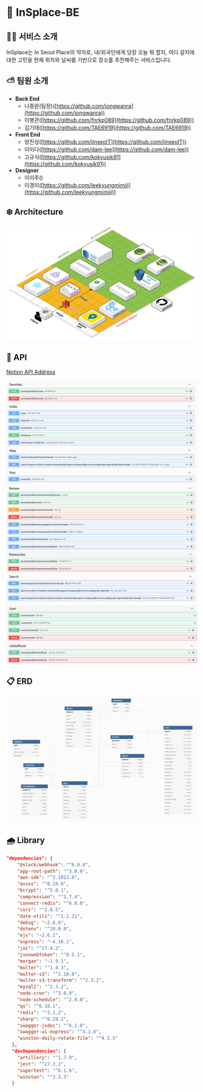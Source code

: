 # 🌈 InSplace-BE

## ✍🏻 서비스 소개

InSplace는 In Seoul Place의 약자로,
내/외국인에게 당장 오늘 뭐 할지, 어디 갈지에 대한 고민을 현재 위치와 날씨를 기반으로 장소를 추천해주는 서비스입니다.

## ⛅️ 팀원 소개

- **Back End**
  - 나종완(팀장)([https://github.com/jongwanra](https://github.com/jongwanra))
  - 이병관([https://github.com/fnrkp089](https://github.com/fnrkp089))
  - 김기태([https://github.com/TAE6919](https://github.com/TAE6919))
- **Front End**
  - 양진성([https://github.com/jinseoIT](https://github.com/jinseoIT))
  - 이미다([https://github.com/dam-lee](https://github.com/dam-lee))
  - 고규식([https://github.com/kokyusik91](https://github.com/kokyusik91))
- **Designer**
  - 이미주([]())
  - 이경미([https://github.com/leekyungmimiii](https://github.com/leekyungmimiii))

## ❄️ Architecture

![Architecture](./readme_images/project-architecture.png)

## 🔎 API

[Notion API Address](https://humble-impulse-a58.notion.site/API-ea80617bb56e4488807877a15ad2a3c2)

![API-1](readme_images/api-1.png)
![API-2](readme_images/api-2.png)
![API-3](readme_images/api-3.png)

## 📋 ERD

![ERD](./readme_images/erd.png)

## 🌧 Library

```json
"dependencies": {
    "@slack/webhook": "^6.0.0",
    "app-root-path": "^3.0.0",
    "aws-sdk": "^2.1013.0",
    "axios": "^0.24.0",
    "bcrypt": "^5.0.1",
    "compression": "^1.7.4",
    "connect-redis": "^6.0.0",
    "cors": "^2.8.5",
    "date-utils": "^1.2.21",
    "debug": "~2.6.9",
    "dotenv": "^10.0.0",
    "ejs": "~2.6.1",
    "express": "~4.16.1",
    "joi": "^17.4.2",
    "jsonwebtoken": "^8.5.1",
    "morgan": "~1.9.1",
    "multer": "^1.4.3",
    "multer-s3": "^2.10.0",
    "multer-s3-transform": "^2.3.2",
    "mysql2": "^2.3.2",
    "node-cron": "^3.0.0",
    "node-schedule": "^2.0.0",
    "qs": "^6.10.1",
    "redis": "^3.1.2",
    "sharp": "^0.29.2",
    "swagger-jsdoc": "^6.1.0",
    "swagger-ui-express": "^4.1.6",
    "winston-daily-rotate-file": "^4.5.5"
  },
  "devDependencies": {
    "artillery": "^1.7.9",
    "jest": "^27.3.1",
    "supertest": "^6.1.6",
    "winston": "^3.3.3"
  }
```
